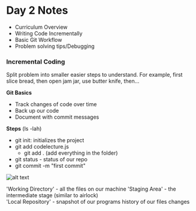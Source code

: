 # Day 2 Notes

* Curriculum Overview 
* Writing Code Incrementally 
* Basic Git Workflow 
* Problem solving tips/Debugging 

### Incremental Coding 

Split problem into smaller easier steps to understand. For example, first slice bread, then open jam jar, use butter knife, then... 

**Git Basics**
- Track changes of code over time 
- Back up our code 
- Document with commit messages 

**Steps** (ls -lah)
- git init: initializes the project 
- git add codelecture.js
  - git add . (add everything in the folder)
- git status - status of our repo
- git commit -m "first commit"

![alt text](file:///Users/ifeolaifa/Desktop/Screen%20Shot%202020-09-15%20at%2010.19.20%20AM.png)

'Working Directory' - all the files on our machine 
'Staging Area' - the intermediate stage (similar to airlock)  
'Local Repository' - snapshot of our programs history of our files changes 
